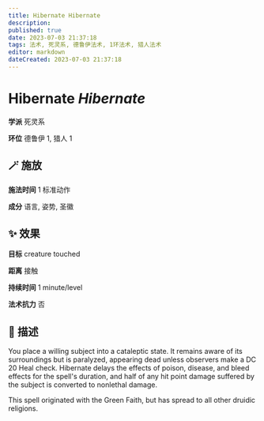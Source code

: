 ```yaml
---
title: Hibernate Hibernate
description: 
published: true
date: 2023-07-03 21:37:18
tags: 法术, 死灵系, 德鲁伊法术, 1环法术, 猎人法术
editor: markdown
dateCreated: 2023-07-03 21:37:18
---
```


# **Hibernate** *Hibernate*

**学派** 死灵系 

**环位** 德鲁伊 1, 猎人 1

## 🪄 施放

**施法时间** 1 标准动作

**成分** 语言, 姿势, 圣徽

## ✨ 效果 

**目标** creature touched 

**距离** 接触  

**持续时间** 1 minute/level 

**法术抗力** 否

## 📖 描述

You place a willing subject into a cataleptic state. It remains aware of its surroundings but is paralyzed, appearing dead unless observers make a DC 20 Heal check. Hibernate delays the effects of poison, disease, and bleed effects for the spell's duration, and half of any hit point damage suffered by the subject is converted to nonlethal damage.

This spell originated with the Green Faith, but has spread to all other druidic religions.
    